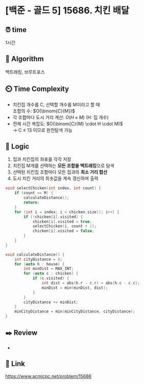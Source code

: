 # [백준 - 골드 5] 15686. 치킨 배달

## ⏰  **time**
1시간

## :pushpin: **Algorithm**
백트래킹, 브루트포스

## ⏲️ **Time Complexity**
- 치킨집 개수를 C, 선택할 개수를 M이라고 할 때  
  조합의 수: $O(\binom{C}{M})$
- 각 조합마다 도시 거리 계산: $O(H \times M)$ (H: 집 개수)
- 전체 시간 복잡도: $O(\binom{C}{M} \cdot H \cdot M)$  
  → C ≤ 13 이므로 완전탐색 가능

## :round_pushpin: **Logic**
1. 집과 치킨집의 좌표를 각각 저장
2. 치킨집 M개를 선택하는 **모든 조합을 백트래킹**으로 탐색
3. 선택된 치킨집 조합마다 모든 집과의 **최소 거리 합산**
4. 도시 치킨 거리의 최솟값을 계속 갱신하며 출력

```cpp
void selectChicken(int index, int count) {
    if (count == M) {
        calculateDistance();
        return;
    }
    for (int i = index; i < chicken.size(); i++) {
        if (!chicken[i].visited) {
            chicken[i].visited = true;
            selectChicken(i, count + 1);
            chicken[i].visited = false;
        }
    }
}

void calculateDistance() {
    int cityDistance = 0;
    for (auto h : house) {
        int minDist = MAX_INT;
        for (auto c : chicken) {
            if (c.visited) {
                int dist = abs(h.r - c.r) + abs(h.c - c.c);
                minDist = min(minDist, dist);
            }
        }
        cityDistance += minDist;
    }
    minCityDistance = min(minCityDistance, cityDistance);
}
```

## :black_nib: Review
- 

## 📡 Link
https://www.acmicpc.net/problem/15686
